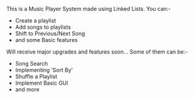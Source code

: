 This is a Music Player System made using Linked Lists. 
You can:-
  - Create a playlist
  - Add songs to playlists
  - Shift to Previous/Next Song
  - and some Basic features

Will receive major upgrades and features soon...
Some of them can be:-
  - Song Search
  - Implementing 'Sort By'
  - Shuffle a Playlist
  - Implement Basic GUI
  - and more

